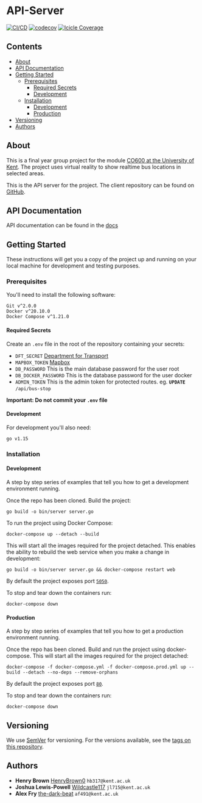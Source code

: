 # API-Server

[![CI/CD](https://github.com/University-of-Kent-VR-Transport/api-server/actions/workflows/continuous-integration-and-delivery.yml/badge.svg?branch=master)](https://github.com/University-of-Kent-VR-Transport/api-server/actions/workflows/continuous-integration-and-delivery.yml)
[![codecov](https://codecov.io/gh/University-of-Kent-VR-Transport/api-server/branch/master/graph/badge.svg?token=PL3PK3N5RC)](https://codecov.io/gh/University-of-Kent-VR-Transport/api-server)
[![Icicle Coverage](https://codecov.io/gh/University-of-Kent-VR-Transport/api-server/branch/master/graphs/icicle.svg?token=PL3PK3N5RC)](https://app.codecov.io/gh/University-of-Kent-VR-Transport/api-server/branch/master)

## Contents

- [About](#About)
- [API Documentation](#API-Documentation)
- [Getting Started](#Getting-Started)
	- [Prerequisites](#Prerequisites)
		- [Required Secrets](#Required-Secrets)
		- [Development](#Development)
	- [Installation](#Installation)
		- [Development](#Development)
		- [Production](#Production)
- [Versioning](#Versioning)
- [Authors](#Authors)

## About

This is a final year group project for the module
[CO600 at the University of Kent](https://www.kent.ac.uk/courses/modules/module/CO600).
The project uses virtual reality to show realtime bus locations in selected
areas.

This is the API server for the project. The client repository can be found on
[GitHub](https://github.com/University-of-Kent-VR-Transport/vr-client).

## API Documentation

API documentation can be found in the [docs](./tree/master/docs)

## Getting Started

These instructions will get you a copy of the project up and running on your
local machine for development and testing purposes.

### Prerequisites

You'll need to install the following software:

```
Git v^2.0.0
Docker v^20.10.0
Docker Compose v^1.21.0
```

#### Required Secrets

Create an `.env` file in the root of the repository containing your secrets:
- `DFT_SECRET` [Department for Transport](https://data.bus-data.dft.gov.uk/account/settings/)
- `MAPBOX_TOKEN` [Mapbox](https://account.mapbox.com/access-tokens)
- `DB_PASSWORD` This is the main database password for the user root
- `DB_DOCKER_PASSWORD` This is the database password for the user docker
- `ADMIN_TOKEN` This is the admin token for protected routes.
eg. **`UPDATE`** `/api/bus-stop`

**Important: Do not commit your `.env` file**

#### Development

For development you'll also need:
```
go v1.15
```

### Installation

#### Development

A step by step series of examples that tell you how to get a development
environment running.

Once the repo has been cloned. Build the project:
```
go build -o bin/server server.go
```

To run the project using Docker Compose:

```
docker-compose up --detach --build
```

This will start all the images required for the project detached. This enables
the ability to rebuild the web service when you make a change in development:

```
go build -o bin/server server.go && docker-compose restart web
```

By default the project exposes port [`5050`](http://localhost:5050/).

To stop and tear down the containers run:

```
docker-compose down
```

#### Production

A step by step series of examples that tell you how to get a production
environment running.

Once the repo has been cloned. Build and run the project using docker-compose.
This will start all the images required for the project detached:

```
docker-compose -f docker-compose.yml -f docker-compose.prod.yml up --build --detach --no-deps --remove-orphans
```

By default the project exposes port [`80`](http://localhost:80/).

To stop and tear down the containers run:

```
docker-compose down
```

## Versioning

We use [SemVer](https://semver.org/) for versioning. For the versions available,
see the
[tags on this repository](https://github.com/University-of-Kent-VR-Transport/vr-client/tags).

## Authors

- **Henry Brown** [HenryBrown0](https://github.com/HenryBrown0) `hb317@kent.ac.uk`
- **Joshua Lewis-Powell** [Wildcastle117](https://github.com/Wildcastle117) `jl715@kent.ac.uk`
- **Alex Fry** [the-dark-beat](https://github.com/the-dark-beat) `af491@kent.ac.uk`